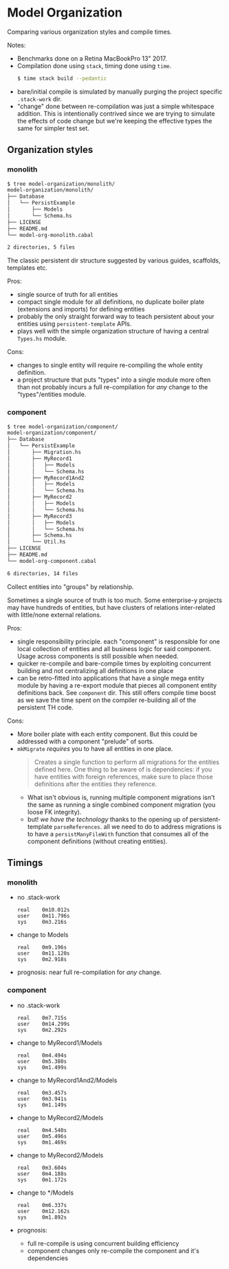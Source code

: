 # Model Organization

Comparing various organization styles and compile times.

Notes:
- Benchmarks done on a Retina MacBookPro 13" 2017.
- Compilation done using `stack`, timing done using `time`.
  ```bash
  $ time stack build --pedantic
  ```
- bare/initial compile is simulated by manually purging the project specific `.stack-work` dir.
- "change" done between re-compilation was just a simple whitespace addition. This is intentionally contrived since we are trying to simulate the effects of code change but we're keeping the effective types the same for simpler test set.

## Organization styles

### monolith

```bash
$ tree model-organization/monolith/
model-organization/monolith/
├── Database
│   └── PersistExample
│       ├── Models
│       └── Schema.hs
├── LICENSE
├── README.md
└── model-org-monolith.cabal

2 directories, 5 files
```

The classic persistent dir structure suggested by various guides, scaffolds, templates etc.

Pros:
- single source of truth for all entities
- compact single module for all definitions, no duplicate boiler plate (extensions and imports) for defining entities
- probably the only straight forward way to teach persistent about your entities using `persistent-template` APIs.
- plays well with the simple organization structure of having a central `Types.hs` module.

Cons:
- changes to single entity will require re-compiling the whole entity definition.
- a project structure that puts "types" into a single module more often than not probably incurs a full re-compilation for _any_ change to the "types"/entities module.

### component

```bash
$ tree model-organization/component/
model-organization/component/
├── Database
│   └── PersistExample
│       ├── Migration.hs
│       ├── MyRecord1
│       │   ├── Models
│       │   └── Schema.hs
│       ├── MyRecord1And2
│       │   ├── Models
│       │   └── Schema.hs
│       ├── MyRecord2
│       │   ├── Models
│       │   └── Schema.hs
│       ├── MyRecord3
│       │   ├── Models
│       │   └── Schema.hs
│       ├── Schema.hs
│       └── Util.hs
├── LICENSE
├── README.md
└── model-org-component.cabal

6 directories, 14 files
```

Collect entities into "groups" by relationship.

Sometimes a single source of truth is too much. Some enterprise-y projects may have hundreds of entities, but have clusters of relations inter-related with little/none external relations.

Pros:
- single responsibility principle. each "component" is responsible for one local collection of entities and all business logic for said component. Usage across components is still possible when needed.
- quicker re-compile and bare-compile times by exploiting concurrent building and not centralizing all definitions in one place
- can be retro-fitted into applications that have a single mega entity module by having a re-export module that pieces all component entity definitions back. See `component` dir. This still offers compile time boost as we save the time spent on the compiler re-building all of the persistent TH code.

Cons:
- More boiler plate with each entity component. But this could be addressed with a component "prelude" of sorts.
- `mkMigrate` _requires_ you to have all entities in one place.
  > Creates a single function to perform all migrations for the entities defined here. One thing to be aware of is dependencies: if you have entities with foreign references, make sure to place those definitions after the entities they reference.
  - What isn't obvious is, running multiple component migrations isn't the same as running a single combined component migration (you loose FK integrity).
  - but! _we have the technology_ thanks to the opening up of persistent-template `parseReferences`. all we need to do to address migrations is to have a `persistManyFileWith` function that consumes all of the component definitions (without creating entities).

## Timings

### monolith

- no .stack-work
  ```
  real    0m10.012s
  user    0m11.796s
  sys     0m3.216s
  ```

- change to Models
  ```
  real    0m9.196s
  user    0m11.120s
  sys     0m2.918s
  ```

- prognosis: near full re-compilation for _any_ change.

### component

- no .stack-work
  ```
  real    0m7.715s
  user    0m14.299s
  sys     0m2.292s
  ```

- change to MyRecord1/Models
  ```
  real    0m4.494s
  user    0m5.380s
  sys     0m1.499s
  ```

- change to MyRecord1And2/Models
  ```
  real    0m3.457s
  user    0m3.941s
  sys     0m1.149s
  ```

- change to MyRecord2/Models
  ```
  real    0m4.540s
  user    0m5.496s
  sys     0m1.469s
  ```

- change to MyRecord2/Models
  ```
  real    0m3.604s
  user    0m4.188s
  sys     0m1.172s
  ```

- change to */Models
  ```
  real    0m6.337s
  user    0m12.162s
  sys     0m1.892s
  ```

- prognosis:
  - full re-compile is using concurrent building efficiency
  - component changes only re-compile the component and it's dependencies